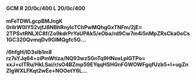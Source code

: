#### GCM R 20/0c/400 L 20/0c/400
**mFeTDWLgcpBMJngK**<br/>**0rilrW0IY52vjfJ8NBhRnylcTChPwMQhgGxTNFm/2jE=**<br/>**2TPSvtRNLXC8f/Zo9kdrPrYaUPAk5/eOba/rd9Cw7m4i5nMpZRsCka0oCs1GC320QvmqDv9GIMQgfc5G...**<br/><br/>
**/6hfgH/lD3sIb1m8**<br/>**rz7sYJq64+ziPmWtiza/NQ93wz5GnTq9HNoxLpIGTPo=**<br/>**xxJ+clTRu/HkLSai/r/sO4BZmp59EYqqHSHGnFGWOWFgqfUzb5+l+ugZnZIgWXLFKqt2wEe+NOOetY6L...**